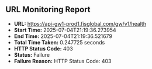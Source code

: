 ## URL Monitoring Report

- **URL:** https://api-gw1-prod1.fisglobal.com/gw/v1/health
- **Start Time:** 2025-07-04T21:19:36.273954
- **End Time:** 2025-07-04T21:19:36.521679
- **Total Time Taken:** 0.247725 seconds
- **HTTP Status Code:** 403
- **Status:** Failure
- **Failure Reason:** HTTP Status Code: 403
